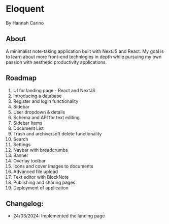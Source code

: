 # Eloquent
By Hannah Carino

## About
A minimalist note-taking application built with NextJS and React. My goal is to learn about more front-end technlogies in depth while pursuing my own passion with aesthetic productivity applications.

## Roadmap
1. UI for landing page - React and NextJS
2. Introducing a database
3. Register and login functionality
4. Sidebar
5. User dropdown & details
6. Schema and API for text editing
7. Sidebar Items
8. Document List
9. Trash and archive/soft delete functionality
10. Search
11. Settings
12. Navbar with breadcrumbs
13. Banner
14. Overlay toolbar
15. Icons and cover images to documents
16. Advanced file upload
17. Text editor with BlockNote
18. Publishing and sharing pages
19. Deployment of application

## Changelog:

- 24/03/2024: Implemented the landing page